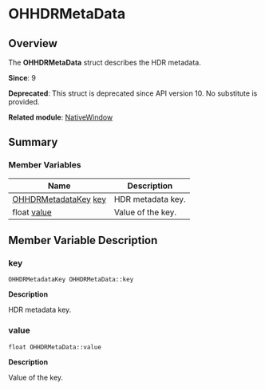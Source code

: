 # OHHDRMetaData


## Overview

The **OHHDRMetaData** struct describes the HDR metadata.

**Since**: 9

**Deprecated**: This struct is deprecated since API version 10. No substitute is provided.

**Related module**: [NativeWindow](_native_window.md)


## Summary


### Member Variables

| Name| Description| 
| -------- | -------- |
| [OHHDRMetadataKey](_native_window.md#ohhdrmetadatakey)  [key](#key) | HDR metadata key.| 
| float [value](#value) | Value of the key.| 


## Member Variable Description


### key

```
OHHDRMetadataKey OHHDRMetaData::key
```

**Description**

HDR metadata key.


### value

```
float OHHDRMetaData::value
```

**Description**

Value of the key.
